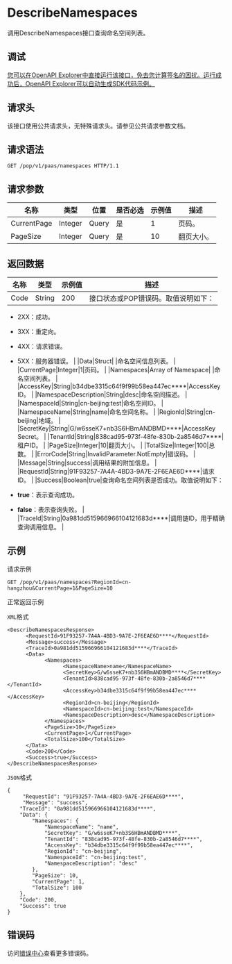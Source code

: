 # DescribeNamespaces

调用DescribeNamespaces接口查询命名空间列表。

## 调试

[您可以在OpenAPI Explorer中直接运行该接口，免去您计算签名的困扰。运行成功后，OpenAPI Explorer可以自动生成SDK代码示例。](https://api.aliyun.com/#product=sae&api=DescribeNamespaces&type=ROA&version=2019-05-06)

## 请求头

该接口使用公共请求头，无特殊请求头。请参见公共请求参数文档。

## 请求语法

```
GET /pop/v1/paas/namespaces HTTP/1.1
```

## 请求参数

|名称|类型|位置|是否必选|示例值|描述|
|--|--|--|----|---|--|
|CurrentPage|Integer|Query|是|1|页码。 |
|PageSize|Integer|Query|是|10|翻页大小。 |

## 返回数据

|名称|类型|示例值|描述|
|--|--|---|--|
|Code|String|200|接口状态或POP错误码。取值说明如下：

 -   2XX：成功。
-   3XX：重定向。
-   4XX：请求错误。
-   5XX：服务器错误。 |
|Data|Struct| |命名空间信息列表。 |
|CurrentPage|Integer|1|页码。 |
|Namespaces|Array of Namespace| |命名空间列表。 |
|AccessKey|String|b34dbe3315c64f9f99b58ea447ec\*\*\*\*|AccessKey ID。 |
|NamespaceDescription|String|desc|命名空间描述。 |
|NamespaceId|String|cn-beijing:test|命名空间ID。 |
|NamespaceName|String|name|命名空间名称。 |
|RegionId|String|cn-beijing|地域。 |
|SecretKey|String|G/w6sseK7+nb3S6HBmANDBMD\*\*\*\*|AccessKey Secret。 |
|TenantId|String|838cad95-973f-48fe-830b-2a8546d7\*\*\*\*|租户ID。 |
|PageSize|Integer|10|翻页大小。 |
|TotalSize|Integer|100|总数。 |
|ErrorCode|String|InvalidParameter.NotEmpty|错误码。 |
|Message|String|success|调用结果的附加信息。 |
|RequestId|String|91F93257-7A4A-4BD3-9A7E-2F6EAE6D\*\*\*\*|请求ID。 |
|Success|Boolean|true|查询命名空间列表是否成功。取值说明如下：

 -   **true**：表示查询成功。
-   **false**：表示查询失败。 |
|TraceId|String|0a981dd515966966104121683d\*\*\*\*|调用链ID，用于精确查询调用信息。 |

## 示例

请求示例

```
GET /pop/v1/paas/namespaces?RegionId=cn-hangzhou&CurrentPage=1&PageSize=10
```

正常返回示例

`XML`格式

```
<DescribeNamespacesResponse>
      <RequestId>91F93257-7A4A-4BD3-9A7E-2F6EAE6D****</RequestId>
      <Message>success</Message>
      <TraceId>0a981dd515966966104121683d****</TraceId>
      <Data>
            <Namespaces>
                  <NamespaceName>name</NamespaceName>
                  <SecretKey>G/w6sseK7+nb3S6HBmANDBMD****</SecretKey>
                  <TenantId>838cad95-973f-48fe-830b-2a8546d7****</TenantId>
                  <AccessKey>b34dbe3315c64f9f99b58ea447ec****</AccessKey>
                  <RegionId>cn-beijing</RegionId>
                  <NamespaceId>cn-beijing:test</NamespaceId>
                  <NamespaceDescription>desc</NamespaceDescription>
            </Namespaces>
            <PageSize>10</PageSize>
            <CurrentPage>1</CurrentPage>
            <TotalSize>100</TotalSize>
      </Data>
      <Code>200</Code>
      <Success>true</Success>
</DescribeNamespacesResponse>
```

`JSON`格式

```
{
     "RequestId": "91F93257-7A4A-4BD3-9A7E-2F6EAE6D****",
     "Message": "success",
    "TraceId": "0a981dd515966966104121683d****",
    "Data": {
        "Namespaces": {
            "NamespaceName": "name",
            "SecretKey": "G/w6sseK7+nb3S6HBmANDBMD****",
            "TenantId": "838cad95-973f-48fe-830b-2a8546d7****",
            "AccessKey": "b34dbe3315c64f9f99b58ea447ec****",
            "RegionId": "cn-beijing",
            "NamespaceId": "cn-beijing:test",
            "NamespaceDescription": "desc"
        },
        "PageSize": 10,
        "CurrentPage": 1,
        "TotalSize": 100
    },
    "Code": 200,
    "Success": true
}
```

## 错误码

访问[错误中心](https://error-center.aliyun.com/status/product/sae)查看更多错误码。

